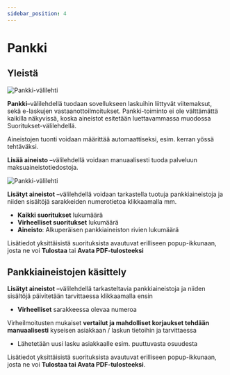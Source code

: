 ```yaml
---
sidebar_position: 4
---
```


# Pankki

## Yleistä

![Pankki-välilehti](/img/ohjeet/pankki1.png)

**Pankki**–välilehdellä tuodaan sovellukseen laskuihin liittyvät viitemaksut, sekä e-laskujen vastaanottoilmoitukset. Pankki-toiminto ei ole välttämättä kaikilla näkyvissä, koska aineistot esitetään luettavammassa muodossa Suoritukset-välilehdellä.

Aineistojen tuonti voidaan määrittää automaattiseksi, esim. kerran yössä tehtäväksi.

**Lisää aineisto** –välilehdellä voidaan manuaalisesti tuoda palveluun maksuaineistotiedostoja.

![Pankki-välilehti](/img/ohjeet/pankki2.png)

**Lisätyt aineistot** –välilehdellä voidaan tarkastella tuotuja pankkiaineistoja ja niiden sisältöjä sarakkeiden numerotietoa klikkaamalla mm.
- **Kaikki suoritukset** lukumäärä
- **Virheelliset suoritukset** lukumäärä
- **Aineisto**: Alkuperäisen pankkiaineiston rivien lukumäärä

Lisätiedot yksittäisistä suorituksista avautuvat erilliseen popup-ikkunaan, josta ne voi **Tulostaa** tai **Avata PDF-tulosteeksi**

## Pankkiaineistojen käsittely

**Lisätyt aineistot** –välilehdellä tarkasteltavia pankkiaineistoja ja niiden sisältöjä päivitetään tarvittaessa klikkaamalla ensin

- **Virheelliset** sarakkeessa olevaa numeroa

Virheilmoitusten mukaiset **vertailut ja mahdolliset korjaukset tehdään manuaalisesti** kyseisen asiakkaan / laskun tietoihin ja tarvittaessa
- Lähetetään uusi lasku asiakkaalle esim. puuttuvasta osuudesta

Lisätiedot yksittäisistä suorituksista avautuvat erilliseen popup-ikkunaan, josta ne voi **Tulostaa tai Avata PDF-tulosteeksi**.